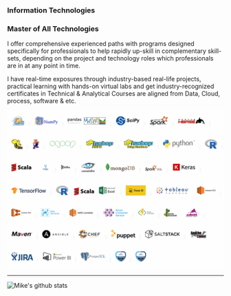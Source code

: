 ### Information Technologies

### Master of All Technologies

I offer comprehensive experienced paths with programs designed specifically for professionals to help rapidly up-skill in complementary skill-sets, depending on the project and technology roles which professionals are in at any point in time.

I have real-time exposures through industry-based real-life projects, practical learning with hands-on virtual labs and get industry-recognized certificates in Technical & Analytical Courses are aligned from Data, Cloud, process, software & etc.

<img width="964" alt="Tools" src="https://raw.githubusercontent.com/michwen/michwen/main/2021.png">
 
<!--
**michwen/michwen** is a ✨ _special_ ✨ repository because its `README.md` (this file) appears on your GitHub profile.

Here are some ideas to get you started:

- 🔭 I’m currently working on ...
- 🌱 I’m currently learning ...
- 👯 I’m looking to collaborate on ...
- 🤔 I’m looking for help with ...
- 💬 Ask me about ...
- 📫 How to reach me: ...
- 😄 Pronouns: ...
- ⚡ Fun fact: ...
-->


---
![Mike's github stats](https://github-readme-stats.vercel.app/api?username=michwen&show_icons=true)
